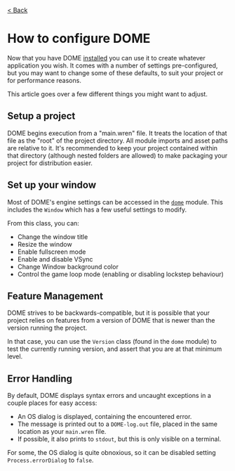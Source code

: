 [< Back](..)

How to configure DOME
===================

Now that you have DOME [installed](/installation) you can use it to create whatever application you wish.
It comes with a number of settings pre-configured, but you may want to change some of these defaults,
to suit your project or for performance reasons.

This article goes over a few different things you might want to adjust.

## Setup a project

DOME begins execution from a "main.wren" file. It treats the location of that file as the "root" of the project directory. 
All module imports and asset paths are relative to it. 
It's recommended to keep your project contained within that directory 
(although nested folders are allowed) to make packaging your project for distribution easier.

## Set up your window

Most of DOME's engine settings can be accessed in the [`dome`](/modules/dome) module. This includes the `Window` which has a few useful settings to modify.

From this class, you can:

* Change the window title
* Resize the window
* Enable fullscreen mode
* Enable and disable VSync
* Change Window background color
* Control the game loop mode (enabling or disabling lockstep behaviour)

## Feature Management

DOME strives to be backwards-compatible, but it is possible that your project relies on features from a version of DOME that 
is newer than the version running the project. 

In that case, you can use the `Version` class (found in the `dome` module) to test the currently running version, and assert that you 
are at that minimum level.

## Error Handling

By default, DOME displays syntax errors and uncaught exceptions in a couple places for easy access:
 
 * An OS dialog is displayed, containing the encountered error.
 * The message is printed out to a `DOME-log.out` file, placed in the same location as your `main.wren` file.
 * If possible, it also prints to `stdout`, but this is only visible on a terminal.

For some, the OS dialog is quite obnoxious, so it can be disabled setting `Process.errorDialog` to `false`.




